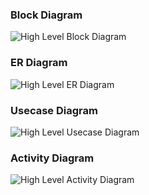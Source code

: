 
### Block Diagram
![High Level Block Diagram](https://github.com/GENESIS2021Q1/sdlc-team-8/blob/main/2.Design/High%20level%20design/BlockDiagram.PNG)

### ER Diagram
![High Level ER Diagram](https://github.com/GENESIS2021Q1/sdlc-team-8/blob/main/2.Design/High%20level%20design/ER_diagram.jpg)

### Usecase Diagram
![High Level Usecase Diagram](https://github.com/GENESIS2021Q1/sdlc-team-8/blob/main/2.Design/High%20level%20design/USE%20CASE.PNG)

### Activity Diagram
![High Level Activity Diagram](https://github.com/GENESIS2021Q1/sdlc-team-8/blob/main/2.Design/High%20level%20design/activity%20diagram.jpeg)
